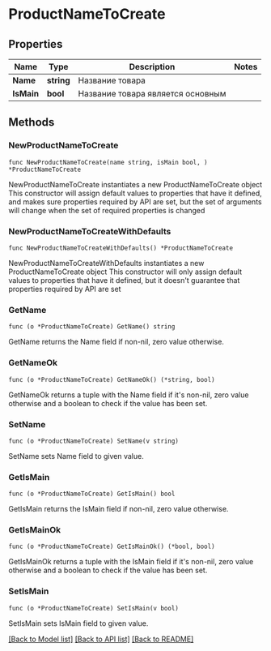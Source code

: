 # ProductNameToCreate

## Properties

Name | Type | Description | Notes
------------ | ------------- | ------------- | -------------
**Name** | **string** | Название товара | 
**IsMain** | **bool** | Название товара является основным | 

## Methods

### NewProductNameToCreate

`func NewProductNameToCreate(name string, isMain bool, ) *ProductNameToCreate`

NewProductNameToCreate instantiates a new ProductNameToCreate object
This constructor will assign default values to properties that have it defined,
and makes sure properties required by API are set, but the set of arguments
will change when the set of required properties is changed

### NewProductNameToCreateWithDefaults

`func NewProductNameToCreateWithDefaults() *ProductNameToCreate`

NewProductNameToCreateWithDefaults instantiates a new ProductNameToCreate object
This constructor will only assign default values to properties that have it defined,
but it doesn't guarantee that properties required by API are set

### GetName

`func (o *ProductNameToCreate) GetName() string`

GetName returns the Name field if non-nil, zero value otherwise.

### GetNameOk

`func (o *ProductNameToCreate) GetNameOk() (*string, bool)`

GetNameOk returns a tuple with the Name field if it's non-nil, zero value otherwise
and a boolean to check if the value has been set.

### SetName

`func (o *ProductNameToCreate) SetName(v string)`

SetName sets Name field to given value.


### GetIsMain

`func (o *ProductNameToCreate) GetIsMain() bool`

GetIsMain returns the IsMain field if non-nil, zero value otherwise.

### GetIsMainOk

`func (o *ProductNameToCreate) GetIsMainOk() (*bool, bool)`

GetIsMainOk returns a tuple with the IsMain field if it's non-nil, zero value otherwise
and a boolean to check if the value has been set.

### SetIsMain

`func (o *ProductNameToCreate) SetIsMain(v bool)`

SetIsMain sets IsMain field to given value.



[[Back to Model list]](../README.md#documentation-for-models) [[Back to API list]](../README.md#documentation-for-api-endpoints) [[Back to README]](../README.md)


